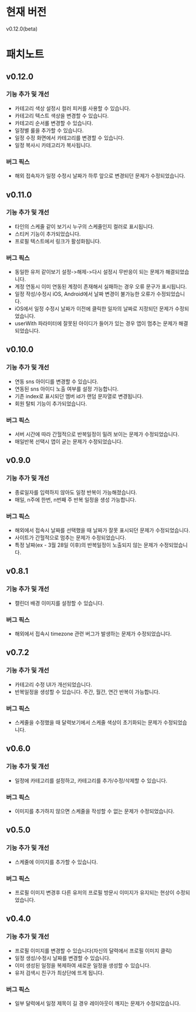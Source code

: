 # 현재 버전

v0.12.0(beta)

# 패치노트


## v0.12.0
### 기능 추가 및 개선
- 카테고리 색상 설정시 컬러 피커를 사용할 수 있습니다.
- 카테고리 텍스트 색상을 변경할 수 있습니다.
- 카테고리 순서롤 변경할 수 있습니다.
- 일정별 룰을 추가할 수 있습니다.
- 일정 수정 화면에서 카테고리를 변경할 수 있습니다.
- 일정 복사시 카테고리가 복사됩니다.

### 버그 픽스
- 해외 접속자가 일정 수정시 날짜가 하루 앞으로 변경되던 문제가 수정되었습니다.

## v0.11.0
### 기능 추가 및 개선
- 타인의 스케줄 같이 보기시 누구의 스케줄인지 컬러로 표시됩니다.
- 스티커 기능이 추가되었습니다.
- 프로필 텍스트에서 링크가 활성화됩니다.

### 버그 픽스
- 동일한 유저 같이보기 설정->해제->다시 설정시 무반응이 되는 문제가 해결되었습니다.
- 계정 연동시 이미 연동된 계정이 존재해서 실패하는 경우 오류 문구가 표시됩니다.
- 일정 작성/수정시 iOS, Android에서 날짜 변경이 불가능한 오류가 수정되었습니다.
- iOS에서 일정 수정시 날짜가 이전에 클릭한 일자의 날짜로 지정되던 문제가 수정되었습니다.
- userWith 파라미터에 잘못된 아이디가 들어가 있는 경우 앱이 멈추는 문제가 해결되었습니다.

## v0.10.0
### 기능 추가 및 개선
- 연동 sns 아이디를 변경할 수 있습니다.
- 연동된 sns 아이디 노출 여부를 설정 가능합니다.
- 기존 index로 표시되던 멤버 id가 랜덤 문자열로 변경됩니다.
- 회원 탈퇴 기능이 추가되었습니다.

### 버그 픽스
- 서버 시간에 따라 간헐적으로 반복일정이 밀려 보이는 문제가 수정되었습니다.
- 매일반복 선택시 앱이 굳는 문제가 수정되었습니다.

## v0.9.0
### 기능 추가 및 개선
- 종료일자를 입력하지 않아도 일정 반복이 가능해졌습니다.
- 매일, n주에 한번, n번째 주 반복 일정을 생성 가능합니다.

### 버그 픽스
- 해외에서 접속시 날짜를 선택했을 때 날짜가 잘못 표시되던 문제가 수정되었습니다.
- 사이트가 간헐적으로 멈추는 문제가 수정되었습니다.
- 특정 날짜(ex - 3월 28일 이후)의 반복일정이 노출되지 않는 문제가 수정되었습니다.

## v0.8.1

### 기능 추가 및 개선
- 캘린더 배경 이미지를 설정할 수 있습니다.

### 버그 픽스
- 해외에서 접속시 timezone 관련 버그가 발생하는 문제가 수정되었습니다.

## v0.7.2

### 기능 추가 및 개선

- 카테고리 수정 UI가 개선되었습니다.
- 반복일정을 생성할 수 있습니다. 주간, 월간, 연간 반복이 가능합니다.

### 버그 픽스

- 스케줄을 수정했을 때 달력보기에서 스케줄 색상이 초기화되는 문제가 수정되었습니다.

## v0.6.0

### 기능 추가 및 개선

- 일정에 카테고리를 설정하고, 카테고리를 추가/수정/삭제할 수 있습니다.

### 버그 픽스

- 이미지를 추가하지 않으면 스케줄을 작성할 수 없는 문제가 수정되었습니다.


## v0.5.0

### 기능 추가 및 개선

- 스케줄에 이미지를 추가할 수 있습니다.

### 버그 픽스

- 프로필 이미지 변경후 다른 유저의 프로필 방문시 이미지가 유지되는 현상이 수정되었습니다.


## v0.4.0

### 기능 추가 및 개선

- 프로필 이미지를 변경할 수 있습니다(자신의 달력에서 프로필 이미지 클릭)
- 일정 생성/수정시 날짜를 변경할 수 있습니다.
- 이미 생성된 일정을 복제하여 새로운 일정을 생성할 수 있습니다.
- 유저 검색시 친구가 최상단에 뜨게 됩니다.

### 버그 픽스

- 일부 달력에서 일정 제목이 길 경우 레이아웃이 깨지는 문제가 수정되었습니다.
